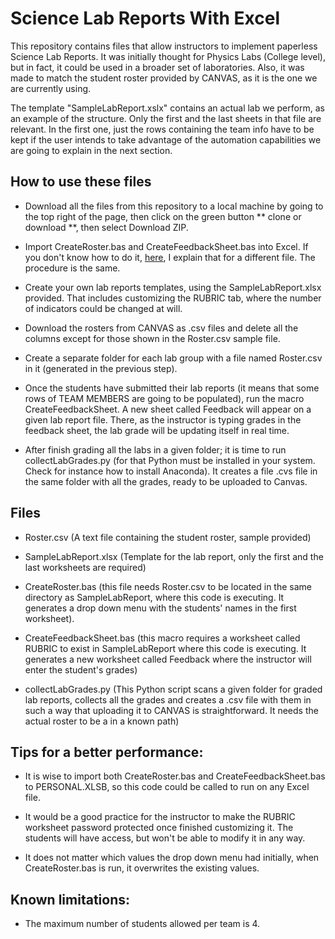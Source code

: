 # Science Lab Reports With Excel

This repository contains files that allow instructors to implement paperless Science Lab Reports. It was initially thought for Physics Labs (College level), but in fact, it could be used in a broader set of laboratories. Also, it was made to match the student roster provided by CANVAS, as it is the one we are currently using. 

The template "SampleLabReport.xslx" contains an actual lab we perform, as an example of the structure. Only the first and the last sheets in that file are relevant. In the first one, just the rows containing the team info have to be kept if the user intends to take advantage of the automation capabilities we are going to explain in the next section.

## How to use these files

- Download all the files from this repository to a local machine by going to the top right of the page, then click on the green button ** clone or download **,  then select Download ZIP.

- Import CreateRoster.bas and CreateFeedbackSheet.bas into Excel. 
If you don't know how to do it, [here](https://github.com/jedfarm/zipgrade/blob/master/README.md), I explain that for a different file. The procedure is the same. 

- Create your own lab reports templates, using the SampleLabReport.xlsx provided.  That includes customizing the RUBRIC tab, where the number of indicators could be changed at will. 

- Download the rosters from CANVAS as .csv files and delete all the columns except for those shown in the Roster.csv sample file.

- Create a separate folder for each lab group with a file named Roster.csv in it (generated in the previous step).

- Once the students have submitted their lab reports (it means that some rows of TEAM MEMBERS are going to be populated), run the macro CreateFeedbackSheet.  A new sheet called Feedback will appear on a given lab report file. There, as the instructor is typing grades in the feedback sheet, the lab grade will be updating itself in real time.

- After finish grading all the labs in a given folder; it is time to run collectLabGrades.py (for that Python must be installed in your system. Check for instance how to install Anaconda). It creates a file .cvs file in the same folder with all the grades, ready to be uploaded to Canvas.

## Files

- Roster.csv (A text file containing the student roster, sample provided)

- SampleLabReport.xlsx (Template for the lab report, only the first and the last worksheets are required)

- CreateRoster.bas (this file needs Roster.csv to be located in the same directory as SampleLabReport, where this code is executing. It generates a drop down menu with the students' names in the first worksheet).

- CreateFeedbackSheet.bas (this macro requires a worksheet called RUBRIC to exist in SampleLabReport where this code is executing. It generates a new worksheet called Feedback where the instructor will enter the student's grades)

- collectLabGrades.py (This Python script scans a given folder for graded lab reports, collects all the grades and creates a .csv file with them in such a way that uploading it to CANVAS is straightforward. It needs the actual roster to be a in a known path)

## Tips for a better performance:

- It is wise to import both CreateRoster.bas and CreateFeedbackSheet.bas to PERSONAL.XLSB, so this code could be called to run on any Excel file.

- It would be a good practice for the instructor to make the RUBRIC worksheet password protected once finished customizing it. The students will have access, but won't be able to modify it in any way.

 - It does not matter which values the drop down menu had initially, when CreateRoster.bas is run, it overwrites the existing values.

## Known limitations:
- The maximum number of students allowed per team is 4.
